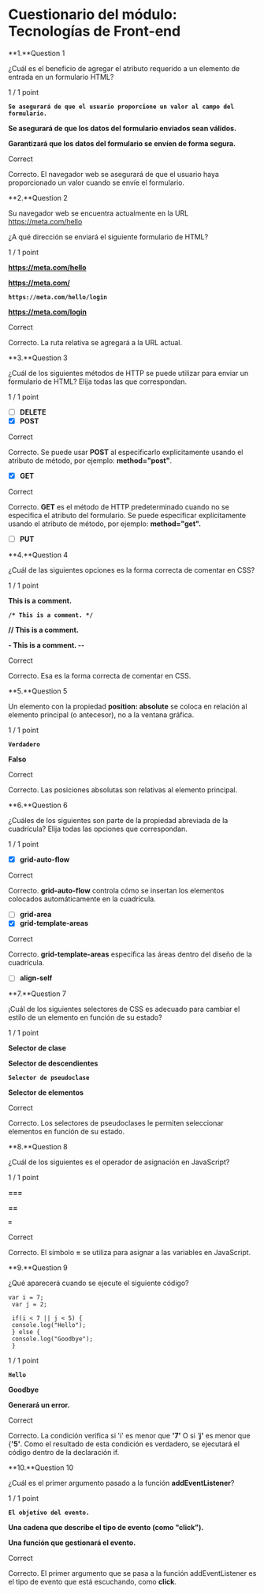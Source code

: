 # Cuestionario del módulo: Tecnologías de Front-end

**1.**Question 1

¿Cuál es el beneficio de agregar el atributo requerido a un elemento de entrada en un formulario HTML?

1 / 1 point

**`Se asegurará de que el usuario proporcione un valor al campo del formulario.`**

**Se asegurará de que los datos del formulario enviados sean válidos.**

**Garantizará que los datos del formulario se envíen de forma segura.**

Correct

Correcto. El navegador web se asegurará de que el usuario haya proporcionado un valor cuando se envíe el formulario.

**2.**Question 2

Su navegador web se encuentra actualmente en la URL https://meta.com/hello

¿A qué dirección se enviará el siguiente formulario de HTML?

**<form action="login">**

1 / 1 point

**https://meta.com/hello**

**https://meta.com/**

**`https://meta.com/hello/login`**

**https://meta.com/login**

Correct

Correcto. La ruta relativa se agregará a la URL actual.

**3.**Question 3

¿Cuál de los siguientes métodos de HTTP se puede utilizar para enviar un formulario de HTML? Elija todas las que correspondan.

1 / 1 point

- [ ]  **DELETE**
- [x]  **POST**

Correct

Correcto. Se puede usar **POST** al especificarlo explícitamente usando el atributo de método, por ejemplo: **method="post"**.

- [x]  **GET**

Correct

Correcto. **GET** es el método de HTTP predeterminado cuando no se especifica el atributo del formulario. Se puede especificar explícitamente usando el atributo de método, por ejemplo: **method="get".**

- [ ]  **PUT**

**4.**Question 4

¿Cuál de las siguientes opciones es la forma correcta de comentar en CSS?

1 / 1 point

**This is a comment.**

**`/* This is a comment. */`**

**// This is a comment.**

**- This is a comment. --**

Correct

Correcto. Esa es la forma correcta de comentar en CSS.

**5.**Question 5

Un elemento con la propiedad **position: absolute** se coloca en relación al elemento principal (o antecesor), no a la ventana gráfica.

1 / 1 point

**`Verdadero`**

**Falso**

Correct

Correcto. Las posiciones absolutas son relativas al elemento principal.

**6.**Question 6

¿Cuáles de los siguientes son parte de la propiedad abreviada de la cuadrícula? Elija todas las opciones que correspondan.

1 / 1 point

- [x]  **grid-auto-flow**

Correct

Correcto. **grid-auto-flow** controla cómo se insertan los elementos colocados automáticamente en la cuadrícula.

- [ ]  **grid-area**
- [x]  **grid-template-areas**

Correct

Correcto.  **grid-template-areas** especifica las áreas dentro del diseño de la cuadrícula.

- [ ]  **align-self**

**7.**Question 7

¡Cuál de los siguientes selectores de CSS es adecuado para cambiar el estilo de un elemento en función de su estado?

1 / 1 point

**Selector de clase**

**Selector de descendientes**

**`Selector de pseudoclase`**

**Selector de elementos**

Correct

Correcto. Los selectores de pseudoclases le permiten seleccionar elementos en función de su estado.

**8.**Question 8

¿Cuál de los siguientes es el operador de asignación en JavaScript?

1 / 1 point

**===**

**==**

**`=`**

Correct

Correcto. El símbolo **=** se utiliza para asignar a las variables en JavaScript.

**9.**Question 9

¿Qué aparecerá cuando se ejecute el siguiente código?

```markup
var i = 7;
 var j = 2;

 if(i < 7 || j < 5) {
 console.log("Hello");
 } else {
 console.log("Goodbye");
 }
```

1 / 1 point

**`Hello`**

**Goodbye**

**Generará un error.**

Correct

Correcto. La condición verifica si 'i' es menor que **'7'** O si '**j'** es menor que {**'5'**. Como el resultado de esta condición es verdadero, se ejecutará el código dentro de la declaración if.

**10.**Question 10

¿Cuál es el primer argumento pasado a la función **addEventListener**?

1 / 1 point

**`El objetivo del evento.`**

**Una cadena que describe el tipo de evento (como "click").**

**Una función que gestionará el evento.**

Correct

Correcto. El primer argumento que se pasa a la función addEventListener es el tipo de evento que está escuchando, como **click**.